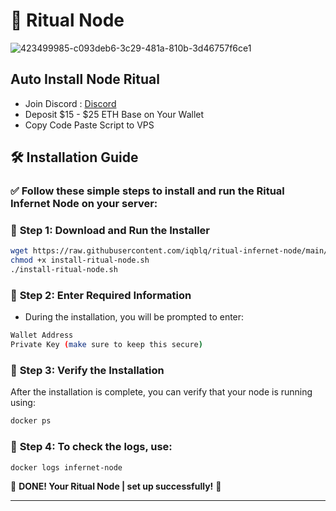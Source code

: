 # 🚀 **Ritual Node**  

![423499985-c093deb6-3c29-481a-810b-3d46757f6ce1](https://github.com/user-attachments/assets/dba40f53-97ba-419e-9d86-5fbac787086d)

## Auto Install Node Ritual
- Join Discord : [Discord](https://discord.com/invite/ritual-net)
- Deposit $15 - $25 ETH Base on Your Wallet
- Copy Code Paste Script to VPS
## 🛠 **Installation Guide**  
### ✅ **Follow these simple steps to install and run the Ritual Infernet Node on your server:**  
 
### 🔹 **Step 1: Download and Run the Installer**  
```bash
wget https://raw.githubusercontent.com/iqblq/ritual-infernet-node/main/install-ritual-node.sh
chmod +x install-ritual-node.sh
./install-ritual-node.sh
```

### 🔹 **Step 2: Enter Required Information** 
- During the installation, you will be prompted to enter:
```bash
Wallet Address
Private Key (make sure to keep this secure)
```

### 🔹 **Step 3: Verify the Installation**  
After the installation is complete, you can verify that your node is running using:
```bash
docker ps
```

### 🔹 **Step 4: To check the logs, use:**  
```bash
docker logs infernet-node
```


🎉 **DONE! Your Ritual Node | set up successfully!** 🚀  

---
